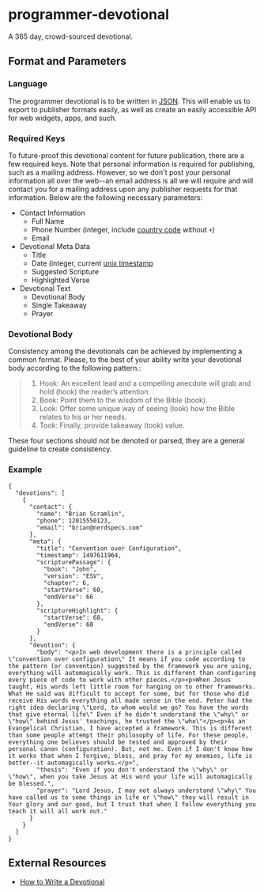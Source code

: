 # programmer-devotional
A 365 day, crowd-sourced devotional.
## Format and Parameters
### Language
The programmer devotional is to be written in [JSON](https://www.tutorialspoint.com/json/json_quick_guide.htm). This will enable us to export to publisher formats easily, as well as create an easily accessible API for web widgets, apps, and such.
### Required Keys
To future-proof this devotional content for future publication, there are a few required keys. Note that personal information is required for publishing, such as a mailing address. However, so we don't post your personal information all over the web--an email address is all we will require and will contact you for a mailing address upon any publisher requests for that information. Below are the following necessary parameters:
* Contact Information
  * Full Name
  * Phone Number (integer, include [country code](https://faq.whatsapp.com/en/iphone/21016748) without `+`)
  * Email
* Devotional Meta Data
  * Title
  * Date (integer, current [unix timestamp](http://www.unixtimestamp.com/)
  * Suggested Scripture
  * Highlighted Verse
* Devotional Text
  * Devotional Body
  * Single Takeaway
  * Prayer
### Devotional Body
Consistency among the devotionals can be achieved by implementing a common format. Please, to the best of your ability write your devotional body according to the following pattern.:

> 1. Hook: An excellent lead and a compelling anecdote will grab and hold (hook) the reader’s attention.
> 2. Book: Point them to the wisdom of the Bible (book).
> 3. Look: Offer some unique way of seeing (look) how the Bible relates to his or her needs.
> 4. Took: Finally, provide takeaway (took) value.

These four sections should not be denoted or parsed, they are a general guideline to create consistency. 
### Example
```
{
  "devotions": [
    {
      "contact": {
        "name": "Brian Scramlin",
        "phone": 12015550123,
        "email": "brian@nerdspecs.com"
      },
      "meta": {
        "title": "Convention over Configuration",
        "timestamp": 1497611964,
        "scripturePassage": {
          "book": "John",
          "version": "ESV",
          "chapter": 6,
          "startVerse": 60,
          "endVerse": 66
        },
        "scriptureHighlight": {
          "startVerse": 68,
          "endVerse": 68
        }
      },
      "devotion": {
        "body": "<p>In web development there is a principle called \"convention over configuration\" It means if you code according to the pattern (or convention) suggested by the framework you are using, everything will automagically work. This is different than configuring every piece of code to work with other pieces.</p><p>When Jesus taught, His words left little room for hanging on to other frameworks. What He said was difficult to accept for some, but for those who did receive His words everything all made sense in the end. Peter had the right idea declaring \"Lord, to whom would we go? You have the words that give eternal life\" Even if he didn't understand the \"why\" or \"how\" behind Jesus' teachings, he trusted the \"who\"</p><p>As an Evangelical Christian, I have accepted a framework. This is different than some people attempt their philosophy of life. For these people, everything one believes should be tested and approved by their personal canon (configuration). But, not me. Even if I don't know how it works that when I forgive, bless, and pray for my enemies, life is better--it automagically works.</p>",
        "thesis": "Even if you don't understand the \"why\" or \"how\", when you take Jesus at His word your life will automagically be blessed.",
        "prayer": "Lord Jesus, I may not always understand \"why\" You have called us to some things in life or \"how\" they will result in Your glory and our good, but I trust that when I follow everything you teach it will all work out."
      }
    }
  ]
}
```
## External Resources
* [How to Write a Devotional](https://www.jerryjenkins.com/how-to-write-a-devotional/)
